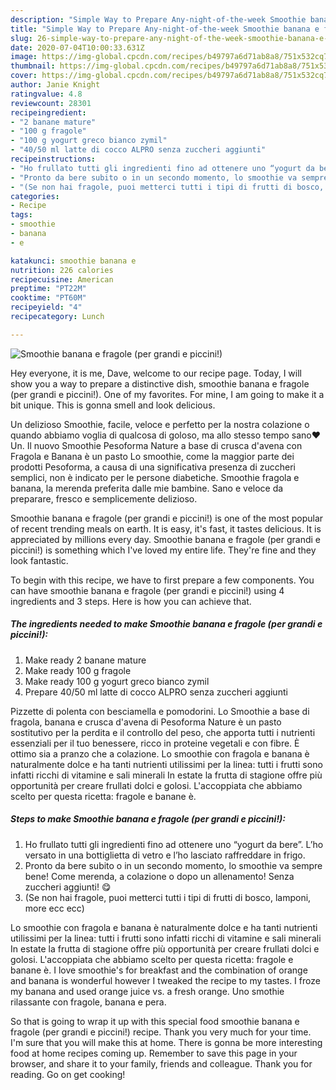 ```yaml
---
description: "Simple Way to Prepare Any-night-of-the-week Smoothie banana e fragole (per grandi e piccini!)"
title: "Simple Way to Prepare Any-night-of-the-week Smoothie banana e fragole (per grandi e piccini!)"
slug: 26-simple-way-to-prepare-any-night-of-the-week-smoothie-banana-e-fragole-per-grandi-e-piccini
date: 2020-07-04T10:00:33.631Z
image: https://img-global.cpcdn.com/recipes/b49797a6d71ab8a8/751x532cq70/smoothie-banana-e-fragole-per-grandi-e-piccini-recipe-main-photo.jpg
thumbnail: https://img-global.cpcdn.com/recipes/b49797a6d71ab8a8/751x532cq70/smoothie-banana-e-fragole-per-grandi-e-piccini-recipe-main-photo.jpg
cover: https://img-global.cpcdn.com/recipes/b49797a6d71ab8a8/751x532cq70/smoothie-banana-e-fragole-per-grandi-e-piccini-recipe-main-photo.jpg
author: Janie Knight
ratingvalue: 4.8
reviewcount: 28301
recipeingredient:
- "2 banane mature"
- "100 g fragole"
- "100 g yogurt greco bianco zymil"
- "40/50 ml latte di cocco ALPRO senza zuccheri aggiunti"
recipeinstructions:
- "Ho frullato tutti gli ingredienti fino ad ottenere uno “yogurt da bere”. L’ho versato in una bottiglietta di vetro e l’ho lasciato raffreddare in frigo."
- "Pronto da bere subito o in un secondo momento, lo smoothie va sempre bene! Come merenda, a colazione o dopo un allenamento! Senza zuccheri aggiunti! 😋"
- "(Se non hai fragole, puoi metterci tutti i tipi di frutti di bosco, lamponi, more ecc ecc)"
categories:
- Recipe
tags:
- smoothie
- banana
- e

katakunci: smoothie banana e 
nutrition: 226 calories
recipecuisine: American
preptime: "PT22M"
cooktime: "PT60M"
recipeyield: "4"
recipecategory: Lunch

---
```



![Smoothie banana e fragole (per grandi e piccini!)](https://img-global.cpcdn.com/recipes/b49797a6d71ab8a8/751x532cq70/smoothie-banana-e-fragole-per-grandi-e-piccini-recipe-main-photo.jpg)

Hey everyone, it is me, Dave, welcome to our recipe page. Today, I will show you a way to prepare a distinctive dish, smoothie banana e fragole (per grandi e piccini!). One of my favorites. For mine, I am going to make it a bit unique. This is gonna smell and look delicious.

Un delizioso Smoothie, facile, veloce e perfetto per la nostra colazione o quando abbiamo voglia di qualcosa di goloso, ma allo stesso tempo sano❤️ Un. Il nuovo Smoothie Pesoforma Nature a base di crusca d&#39;avena con Fragola e Banana è un pasto Lo smoothie, come la maggior parte dei prodotti Pesoforma, a causa di una significativa presenza di zuccheri semplici, non è indicato per le persone diabetiche. Smoothie fragola e banana, la merenda preferita dalle mie bambine. Sano e veloce da preparare, fresco e semplicemente delizioso.

Smoothie banana e fragole (per grandi e piccini!) is one of the most popular of recent trending meals on earth. It is easy, it's fast, it tastes delicious. It is appreciated by millions every day. Smoothie banana e fragole (per grandi e piccini!) is something which I've loved my entire life. They're fine and they look fantastic.


To begin with this recipe, we have to first prepare a few components. You can have smoothie banana e fragole (per grandi e piccini!) using 4 ingredients and 3 steps. Here is how you can achieve that.

<!--inarticleads1-->

##### The ingredients needed to make Smoothie banana e fragole (per grandi e piccini!):

1. Make ready 2 banane mature
1. Make ready 100 g fragole
1. Make ready 100 g yogurt greco bianco zymil
1. Prepare 40/50 ml latte di cocco ALPRO senza zuccheri aggiunti


Pizzette di polenta con besciamella e pomodorini. Lo Smoothie a base di fragola, banana e crusca d&#39;avena di Pesoforma Nature è un pasto sostitutivo per la perdita e il controllo del peso, che apporta tutti i nutrienti essenziali per il tuo benessere, ricco in proteine vegetali e con fibre. È ottimo sia a pranzo che a colazione. Lo smoothie con fragola e banana è naturalmente dolce e ha tanti nutrienti utilissimi per la linea: tutti i frutti sono infatti ricchi di vitamine e sali minerali In estate la frutta di stagione offre più opportunità per creare frullati dolci e golosi. L&#39;accoppiata che abbiamo scelto per questa ricetta: fragole e banane è. 

<!--inarticleads2-->

##### Steps to make Smoothie banana e fragole (per grandi e piccini!):

1. Ho frullato tutti gli ingredienti fino ad ottenere uno “yogurt da bere”. L’ho versato in una bottiglietta di vetro e l’ho lasciato raffreddare in frigo.
1. Pronto da bere subito o in un secondo momento, lo smoothie va sempre bene! Come merenda, a colazione o dopo un allenamento! Senza zuccheri aggiunti! 😋
1. (Se non hai fragole, puoi metterci tutti i tipi di frutti di bosco, lamponi, more ecc ecc)


Lo smoothie con fragola e banana è naturalmente dolce e ha tanti nutrienti utilissimi per la linea: tutti i frutti sono infatti ricchi di vitamine e sali minerali In estate la frutta di stagione offre più opportunità per creare frullati dolci e golosi. L&#39;accoppiata che abbiamo scelto per questa ricetta: fragole e banane è. I love smoothie&#39;s for breakfast and the combination of orange and banana is wonderful however I tweaked the recipe to my tastes. I froze my banana and used orange juice vs. a fresh orange. Uno smothie rilassante con fragole, banana e pera. 

So that is going to wrap it up with this special food smoothie banana e fragole (per grandi e piccini!) recipe. Thank you very much for your time. I'm sure that you will make this at home. There is gonna be more interesting food at home recipes coming up. Remember to save this page in your browser, and share it to your family, friends and colleague. Thank you for reading. Go on get cooking!
